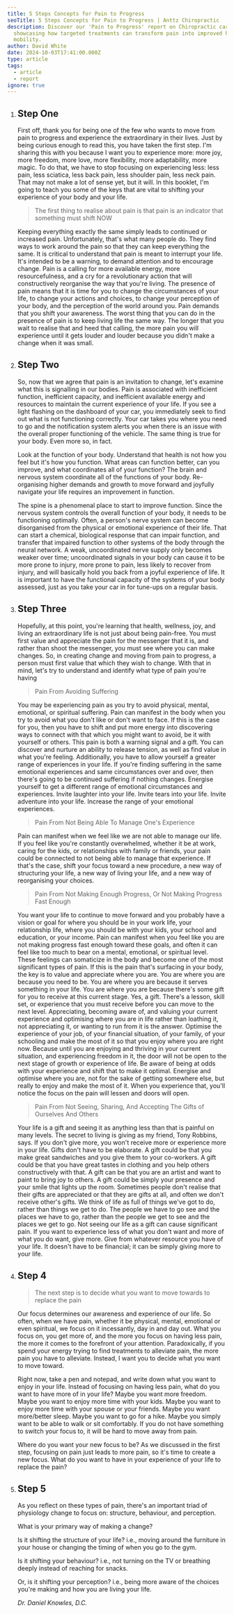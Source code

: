 ```yaml
---
title: 5 Steps Concepts for Pain to Progress
seoTitle: 5 Steps Concepts for Pain to Progress | Anttz Chiropractic
description: Discover our 'Pain to Progress' report on Chiropractic care,
  showcasing how targeted treatments can transform pain into improved health and
  mobility.
author: David White
date: 2024-10-03T17:41:00.000Z
type: article
tags:
  - article
  - report
ignore: true
---
```

1. ## Step One

   First off, thank you for being one of the few who wants to move from pain to progress and experience the extraordinary in their lives. Just by being curious enough to read this, you have taken the first step. I'm sharing this with you because I want you to experience more: more joy, more freedom, more love, more flexibility, more adaptability, more magic. To do that, we have to stop focusing on experiencing less: less pain, less sciatica, less back pain, less shoulder pain, less neck pain. That may not make a lot of sense yet, but it will. In this booklet, I'm going to teach you some of the keys that are vital to shifting your experience of your body and your life.

   > The first thing to realise about pain is that pain is an indicator that something must shift NOW

   Keeping everything exactly the same simply leads to continued or increased pain. Unfortunately, that's what many people do. They find ways to work around the pain so that they can keep everything the same. It is critical to understand that pain is meant to interrupt your life. It's intended to be a warning, to demand attention and to encourage change. Pain is a calling for more available energy, more resourcefulness, and a cry for a revolutionary action that will constructively reorganise the way that you're living. The presence of pain means that it is time for you to change the circumstances of your life, to change your actions and choices, to change your perception of your body, and the perception of the world around you. Pain demands that you shift your awareness. The worst thing that you can do in the presence of pain is to keep living life the same way. The longer that you wait to realise that and heed that calling, the more pain you will experience until it gets louder and louder because you didn't make a change when it was small.
2. ## Step Two

   So, now that we agree that pain is an invitation to change, let's examine what this is signalling in our bodies. Pain is associated with inefficient function, inefficient capacity, and inefficient available energy and resources to maintain the current experience of your life. If you see a light flashing on the dashboard of your car, you immediately seek to find out what is not functioning correctly. Your car takes you where you need to go and the notification system alerts you when there is an issue with the overall proper functioning of the vehicle. The same thing is true for your body. Even more so, in fact.

   Look at the function of your body. Understand that health is not how you feel but it's how you function. What areas can function better, can you improve, and what coordinates all of your function? The brain and nervous system coordinate all of the functions of your body. Re-organising higher demands and growth to move forward and joyfully navigate your life requires an improvement in function.

   The spine is a phenomenal place to start to improve function. Since the nervous system controls the overall function of your body, it needs to be functioning optimally. Often, a person's nerve system can become disorganised from the physical or emotional experience of their life. That can start a chemical, biological response that can impair function, and transfer that impaired function to other systems of the body through the neural network. A weak, uncoordinated nerve supply only becomes weaker over time; uncoordinated signals in your body can cause it to be more prone to injury, more prone to pain, less likely to recover from injury, and will basically hold you back from a joyful experience of life. It is important to have the functional capacity of the systems of your body assessed, just as you take your car in for tune-ups on a regular basis.
3. ## Step Three

   Hopefully, at this point, you're learning that health, wellness, joy, and living an extraordinary life is not just about being pain-free. You must first value and appreciate the pain for the messenger that it is, and rather than shoot the messenger, you must see where you can make changes. So, in creating change and moving from pain to progress, a person must first value that which they wish to change. With that in mind, let's try to understand and identify what type of pain you're having

   > Pain From Avoiding Suffering

   You may be experiencing pain as you try to avoid physical, mental, emotional, or spiritual suffering. Pain can manifest in the body when you try to avoid what you don't like or don't want to face. If this is the case for you, then you have to shift and put more energy into discovering ways to connect with that which you might want to avoid, be it with yourself or others. This pain is both a warning signal and a gift. You can discover and nurture an ability to release tension, as well as find value in what you're feeling. Additionally, you have to allow yourself a greater range of experiences in your life. If you're finding suffering in the same emotional experiences and same circumstances over and over, then there's going to be continued suffering if nothing changes. Energise yourself to get a different range of emotional circumstances and experiences. Invite laughter into your life. Invite tears into your life. Invite adventure into your life. Increase the range of your emotional experiences.

   > Pain From Not Being Able To Manage One's Experience

   Pain can manifest when we feel like we are not able to manage our life. If you feel like you're constantly overwhelmed, whether it be at work, caring for the kids, or relationships with family or friends, your pain could be connected to not being able to manage that experience. If that's the case, shift your focus toward a new procedure, a new way of structuring your life, a new way of living your life, and a new way of reorganising your choices.

   > Pain From Not Making Enough Progress, Or Not Making Progress Fast Enough

   You want your life to continue to move forward and you probably have a vision or goal for where you should be in your work life, your relationship life, where you should be with your kids, your school and education, or your income. Pain can manifest when you feel like you are not making progress fast enough toward these goals, and often it can feel like too much to bear on a mental, emotional, or spiritual level. These feelings can somaticize in the body and become one of the most significant types of pain. If this is the pain that's surfacing in your body, the key is to value and appreciate where you are. You are where you are because you need to be. You are where you are because it serves something in your life. You are where you are because there's some gift for you to receive at this current stage. Yes, a gift. There's a lesson, skill set, or experience that you must receive before you can move to the next level. Appreciating, becoming aware of, and valuing your current experience and optimising where you are in life rather than loathing it, not appreciating it, or wanting to run from it is the answer. Optimise the experience of your job, of your financial situation, of your family, of your schooling and make the most of it so that you enjoy where you are right now. Because until you are enjoying and thriving in your current situation, and experiencing freedom in it, the door will not be open to the next stage of growth or experience of life. Be aware of being at odds with your experience and shift that to make it optimal. Energise and optimise where you are, not for the sake of getting somewhere else, but really to enjoy and make the most of it. When you experience that, you'll notice the focus on the pain will lessen and doors will open.

   > Pain From Not Seeing, Sharing, And Accepting The Gifts of Ourselves And Others

   Your life is a gift and seeing it as anything less than that is painful on many levels. The secret to living is giving as my friend, Tony Robbins, says. If you don't give more, you won't receive more or experience more in your life. Gifts don't have to be elaborate. A gift could be that you make great sandwiches and you give them to your co-workers. A gift could be that you have great tastes in clothing and you help others constructively with that. A gift can be that you are an artist and want to paint to bring joy to others. A gift could be simply your presence and your smile that lights up the room. Sometimes people don't realise that their gifts are appreciated or that they are gifts at all, and often we don't receive other's gifts. We think of life as full of things we've got to do, rather than things we get to do. The people we have to go see and the places we have to go, rather than the people we get to see and the places we get to go. Not seeing our life as a gift can cause significant pain. If you want to experience less of what you don't want and more of what you do want, give more. Give from whatever resource you have of your life. It doesn't have to be financial; it can be simply giving more to your life.
4. ## Step 4

   > The next step is to decide what you want to move towards to replace the pain

   Our focus determines our awareness and experience of our life. So often, when we have pain, whether it be physical, mental, emotional or even spiritual, we focus on it incessantly, day in and day out. What you focus on, you get more of, and the more you focus on having less pain, the more it comes to the forefront of your attention. Paradoxically, if you spend your energy trying to find treatments to alleviate pain, the more pain you have to alleviate. Instead, I want you to decide what you want to move toward.

   Right now, take a pen and notepad, and write down what you want to enjoy in your life. Instead of focusing on having less pain, what do you want to have more of in your life? Maybe you want more freedom. Maybe you want to enjoy more time with your kids. Maybe you want to enjoy more time with your spouse or your friends. Maybe you want more/better sleep. Maybe you want to go for a hike. Maybe you simply want to be able to walk or sit comfortably. If you do not have something to switch your focus to, it will be hard to move away from pain.

   Where do you want your new focus to be? As we discussed in the first step, focusing on pain just leads to more pain, so it's time to create a new focus. What do you want to have in your experience of your life to replace the pain?
5. ## Step 5

   As you reflect on these types of pain, there's an important triad of physiology change to focus on: structure, behaviour, and perception.

   What is your primary way of making a change?

   Is it shifting the structure of your life? i.e., moving around the furniture in your house or changing the timing of when you go to the gym.

   Is it shifting your behaviour? i.e., not turning on the TV or breathing deeply instead of reaching for snacks.

   Or, is it shifting your perception? i.e., being more aware of the choices you're making and how you are living your life.

   *Dr. Daniel Knowles, D.C.*
